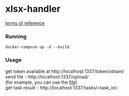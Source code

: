 # xlsx-handler
[terms of reference](https://gist.github.com/abj/a073ca103839b20e9876bf09c9791656)


### Running
```docker-compose up -d --build```

### Usage
get token available at http://localhost:1337/token/obtain/    
send file - http://localhost:1337/upload/    
    (for example, you can use the <a href="src/documents/example_of_removing_number_885.xlsx">file</a>)     
get task result - http://localhost:1337/tasks/<task_id>    
